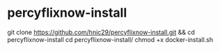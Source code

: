 # percyflixnow-install

git clone https://github.com/hnic29/percyflixnow-install.git && cd percyflixnow-install
cd percyflixnow-install/
chmod +x docker-install.sh
